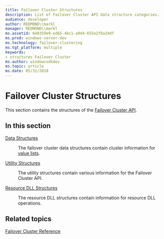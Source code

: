 ```yaml
---
title: Failover Cluster Structures
description: List of Failover Cluster API data structure categories.
audience: developer
author: REDMOND\\markl
manager: REDMOND\\markl
ms.assetid: 640359e9-ed65-46c1-a9d4-655e2f6a24df
ms.prod: windows-server-dev
ms.technology: failover-clustering
ms.tgt_platform: multiple
keywords:
- structures Failover Cluster
ms.author: windowssdkdev
ms.topic: article
ms.date: 05/31/2018
---
```


# Failover Cluster Structures

This section contains the structures of the [Failover Cluster API](the-server-cluster-api.md).

## In this section

<dl> <dt>

[Data Structures](data-structures.md)
</dt> <dd>

The failover cluster data structures contain cluster information for [value lists](value-lists.md).

</dd> <dt>

[Utility Structures](utility-structures.md)
</dt> <dd>

The utility structures contain various information for the Failover Cluster API.

</dd> <dt>

[Resource DLL Structures](resource-dll-structures.md)
</dt> <dd>

The resource DLL structures contain information for resource DLL operations.

</dd> </dl>

## Related topics

<dl> <dt>

[Failover Cluster Reference](failover-cluster-reference.md)
</dt> </dl>

 

 




